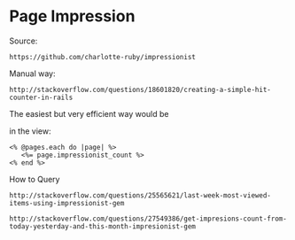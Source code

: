 # Page Impression

Source:

	https://github.com/charlotte-ruby/impressionist


Manual way:

	http://stackoverflow.com/questions/18601820/creating-a-simple-hit-counter-in-rails

The easiest but very efficient way would be

in the view:

	<% @pages.each do |page| %>
	   <%= page.impressionist_count %> 
	<% end %>	

How to Query

	http://stackoverflow.com/questions/25565621/last-week-most-viewed-items-using-impressionist-gem

	http://stackoverflow.com/questions/27549386/get-impresions-count-from-today-yesterday-and-this-month-impresionist-gem	